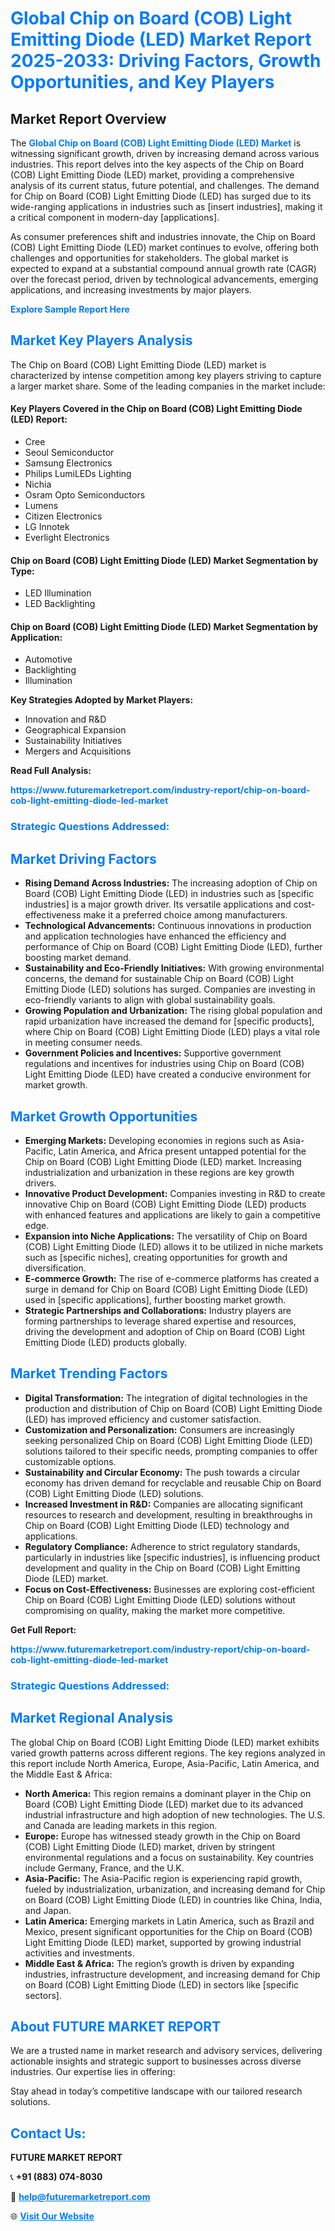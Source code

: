 <h1 style="color: #007BFF;">Global Chip on Board (COB) Light Emitting Diode (LED) Market Report 2025-2033: Driving Factors, Growth Opportunities, and Key Players</h1>

<section id="overview">
<h2>Market Report Overview</h2>
<p>The <a href="https://www.futuremarketreport.com/industry-report/chip-on-board-cob-light-emitting-diode-led-market" style="color: #007BFF; text-decoration: none;"><strong>Global Chip on Board (COB) Light Emitting Diode (LED) Market</strong></a> is witnessing significant growth, driven by increasing demand across various industries. This report delves into the key aspects of the Chip on Board (COB) Light Emitting Diode (LED) market, providing a comprehensive analysis of its current status, future potential, and challenges. The demand for Chip on Board (COB) Light Emitting Diode (LED) has surged due to its wide-ranging applications in industries such as [insert industries], making it a critical component in modern-day [applications].</p>
<p>As consumer preferences shift and industries innovate, the Chip on Board (COB) Light Emitting Diode (LED) market continues to evolve, offering both challenges and opportunities for stakeholders. The global market is expected to expand at a substantial compound annual growth rate (CAGR) over the forecast period, driven by technological advancements, emerging applications, and increasing investments by major players.</p>
</section>

<section id="overview">
<p><a href="https://www.futuremarketreport.com/request-sample/reportId=75237" style="color: #007BFF; text-decoration: none;"><strong>Explore Sample Report Here</strong></a></p>
</section>

<section id="key-players">
<h2 style="color: #007BFF;">Market Key Players Analysis</h2>
<p>The Chip on Board (COB) Light Emitting Diode (LED) market is characterized by intense competition among key players striving to capture a larger market share. Some of the leading companies in the market include:</p>
<h4>Key Players Covered in the Chip on Board (COB) Light Emitting Diode (LED) Report:</h4>
<ul><li>Cree</li><li>Seoul Semiconductor</li><li>Samsung Electronics</li><li>Philips LumiLEDs Lighting</li><li>Nichia</li><li>Osram Opto Semiconductors</li><li>Lumens</li><li>Citizen Electronics</li><li>LG Innotek</li><li>Everlight Electronics</li></ul>
<h4>Chip on Board (COB) Light Emitting Diode (LED) Market Segmentation by Type:</h4>
<ul><li>LED Illumination</li><li>LED Backlighting</li></ul>

<h4>Chip on Board (COB) Light Emitting Diode (LED) Market Segmentation by Application:</h4>
<ul><li>Automotive</li><li>Backlighting</li><li>Illumination</li></ul>
<p><strong>Key Strategies Adopted by Market Players:</strong></p>
<ul>
<li>Innovation and R&D</li>
<li>Geographical Expansion</li>
<li>Sustainability Initiatives</li>
<li>Mergers and Acquisitions</li>
</ul>
</section>

<section>
<p><strong>Read Full Analysis: </strong></p><a href="https://www.futuremarketreport.com/industry-report/chip-on-board-cob-light-emitting-diode-led-market" style="color: #007BFF; text-decoration: none;"><strong>https://www.futuremarketreport.com/industry-report/chip-on-board-cob-light-emitting-diode-led-market</strong></a>
<h3 style="color: #007BFF;">Strategic Questions Addressed:</h3>
</section>

<section id="driving-factors">
<h2 style="color: #007BFF;">Market Driving Factors</h2>
<ul>
<li><strong>Rising Demand Across Industries:</strong> The increasing adoption of Chip on Board (COB) Light Emitting Diode (LED) in industries such as [specific industries] is a major growth driver. Its versatile applications and cost-effectiveness make it a preferred choice among manufacturers.</li>
<li><strong>Technological Advancements:</strong> Continuous innovations in production and application technologies have enhanced the efficiency and performance of Chip on Board (COB) Light Emitting Diode (LED), further boosting market demand.</li>
<li><strong>Sustainability and Eco-Friendly Initiatives:</strong> With growing environmental concerns, the demand for sustainable Chip on Board (COB) Light Emitting Diode (LED) solutions has surged. Companies are investing in eco-friendly variants to align with global sustainability goals.</li>
<li><strong>Growing Population and Urbanization:</strong> The rising global population and rapid urbanization have increased the demand for [specific products], where Chip on Board (COB) Light Emitting Diode (LED) plays a vital role in meeting consumer needs.</li>
<li><strong>Government Policies and Incentives:</strong> Supportive government regulations and incentives for industries using Chip on Board (COB) Light Emitting Diode (LED) have created a conducive environment for market growth.</li>
</ul>
</section>

<section id="growth-opportunities">
<h2 style="color: #007BFF;">Market Growth Opportunities</h2>
<ul>
<li><strong>Emerging Markets:</strong> Developing economies in regions such as Asia-Pacific, Latin America, and Africa present untapped potential for the Chip on Board (COB) Light Emitting Diode (LED) market. Increasing industrialization and urbanization in these regions are key growth drivers.</li>
<li><strong>Innovative Product Development:</strong> Companies investing in R&D to create innovative Chip on Board (COB) Light Emitting Diode (LED) products with enhanced features and applications are likely to gain a competitive edge.</li>
<li><strong>Expansion into Niche Applications:</strong> The versatility of Chip on Board (COB) Light Emitting Diode (LED) allows it to be utilized in niche markets such as [specific niches], creating opportunities for growth and diversification.</li>
<li><strong>E-commerce Growth:</strong> The rise of e-commerce platforms has created a surge in demand for Chip on Board (COB) Light Emitting Diode (LED) used in [specific applications], further boosting market growth.</li>
<li><strong>Strategic Partnerships and Collaborations:</strong> Industry players are forming partnerships to leverage shared expertise and resources, driving the development and adoption of Chip on Board (COB) Light Emitting Diode (LED) products globally.</li>
</ul>
</section>

<section id="trending-factors">
<h2 style="color: #007BFF;">Market Trending Factors</h2>
<ul>
<li><strong>Digital Transformation:</strong> The integration of digital technologies in the production and distribution of Chip on Board (COB) Light Emitting Diode (LED) has improved efficiency and customer satisfaction.</li>
<li><strong>Customization and Personalization:</strong> Consumers are increasingly seeking personalized Chip on Board (COB) Light Emitting Diode (LED) solutions tailored to their specific needs, prompting companies to offer customizable options.</li>
<li><strong>Sustainability and Circular Economy:</strong> The push towards a circular economy has driven demand for recyclable and reusable Chip on Board (COB) Light Emitting Diode (LED) solutions.</li>
<li><strong>Increased Investment in R&D:</strong> Companies are allocating significant resources to research and development, resulting in breakthroughs in Chip on Board (COB) Light Emitting Diode (LED) technology and applications.</li>
<li><strong>Regulatory Compliance:</strong> Adherence to strict regulatory standards, particularly in industries like [specific industries], is influencing product development and quality in the Chip on Board (COB) Light Emitting Diode (LED) market.</li>
<li><strong>Focus on Cost-Effectiveness:</strong> Businesses are exploring cost-efficient Chip on Board (COB) Light Emitting Diode (LED) solutions without compromising on quality, making the market more competitive.</li>
</ul>
</section>

<section>
<p><strong>Get Full Report: </strong></p><a href="https://www.futuremarketreport.com/industry-report/chip-on-board-cob-light-emitting-diode-led-market" style="color: #007BFF; text-decoration: none;"><strong>https://www.futuremarketreport.com/industry-report/chip-on-board-cob-light-emitting-diode-led-market</strong></a>
<h3 style="color: #007BFF;">Strategic Questions Addressed:</h3>
</section>


<section id="regional-analysis">
<h2 style="color: #007BFF;">Market Regional Analysis</h2>
<p>The global Chip on Board (COB) Light Emitting Diode (LED) market exhibits varied growth patterns across different regions. The key regions analyzed in this report include North America, Europe, Asia-Pacific, Latin America, and the Middle East & Africa:</p>
<ul>
<li><strong>North America:</strong> This region remains a dominant player in the Chip on Board (COB) Light Emitting Diode (LED) market due to its advanced industrial infrastructure and high adoption of new technologies. The U.S. and Canada are leading markets in this region.</li>
<li><strong>Europe:</strong> Europe has witnessed steady growth in the Chip on Board (COB) Light Emitting Diode (LED) market, driven by stringent environmental regulations and a focus on sustainability. Key countries include Germany, France, and the U.K.</li>
<li><strong>Asia-Pacific:</strong> The Asia-Pacific region is experiencing rapid growth, fueled by industrialization, urbanization, and increasing demand for Chip on Board (COB) Light Emitting Diode (LED) in countries like China, India, and Japan.</li>
<li><strong>Latin America:</strong> Emerging markets in Latin America, such as Brazil and Mexico, present significant opportunities for the Chip on Board (COB) Light Emitting Diode (LED) market, supported by growing industrial activities and investments.</li>
<li><strong>Middle East & Africa:</strong> The region’s growth is driven by expanding industries, infrastructure development, and increasing demand for Chip on Board (COB) Light Emitting Diode (LED) in sectors like [specific sectors].</li>
</ul>
</section>

<footer>
<h2 style="color: #007BFF;">About FUTURE MARKET REPORT</h2>
<p>We are a trusted name in market research and advisory services, delivering actionable insights and strategic support to businesses across diverse industries. Our expertise lies in offering:</p>

<p>Stay ahead in today’s competitive landscape with our tailored research solutions.</p>

<h2 style="color: #007BFF;">Contact Us:</h2>
<p><strong>FUTURE MARKET REPORT</strong></p>
<p>📞 <strong>+91 (883) 074-8030</strong></p>
<p>📧 <strong><a href="mailto:help@futuremarketreport.com" style="color: #007BFF;">help@futuremarketreport.com</a></strong></p>
<p>🌐 <strong><a href="https://www.futuremarketreport.com/" style="color: #007BFF;">Visit Our Website</a></strong></p>
</footer>